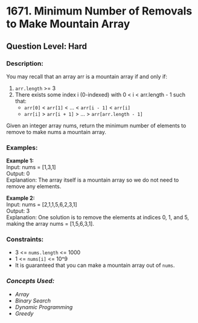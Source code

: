 # 1671. Minimum Number of Removals to Make Mountain Array
## Question Level: Hard
### Description:
You may recall that an array arr is a mountain array if and only if:

1. ``arr.length`` >= 3
2. There exists some index i (0-indexed) with 0 < i < arr.length - 1 such that:
    - ``arr[0]`` < ``arr[1]`` < ... < ``arr[i - 1]`` < ``arr[i]``
    - ``arr[i]`` > ``arr[i + 1]`` > ... > ``arr[arr.length - 1]``

Given an integer array nums​​​, return the minimum number of elements to remove to make nums​​​ a mountain array.

### Examples:
<b>Example 1:</b><br>
Input: nums = [1,3,1]<br>
Output: 0<br>
Explanation: The array itself is a mountain array so we do not need to remove any elements.<br>

<b>Example 2:</b><br>
Input: nums = [2,1,1,5,6,2,3,1]<br>
Output: 3<br>
Explanation: One solution is to remove the elements at indices 0, 1, and 5, making the array nums = [1,5,6,3,1].<br>

### Constraints:
- 3 <= ``nums.length`` <= 1000
- 1 <= ``nums[i]`` <= 10^9
- It is guaranteed that you can make a mountain array out of ``nums``.

### <i>Concepts Used:
- Array
- Binary Search
- Dynamic Programming
- Greedy </i>
 